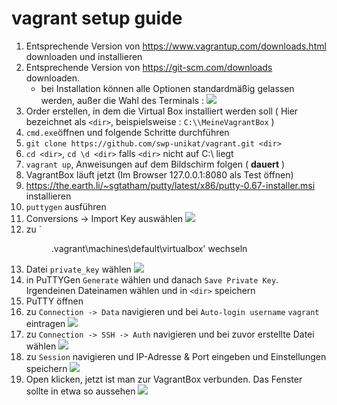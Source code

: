 # vagrant setup guide
1. Entsprechende Version von https://www.vagrantup.com/downloads.html downloaden und installieren
2. Entsprechende Version von https://git-scm.com/downloads downloaden.
    * bei Installation können alle Optionen standardmäßig gelassen werden, außer die Wahl des Terminals : ![](http://i.imgur.com/junfh2Z.png)
3. Order erstellen, in dem die Virtual Box installiert werden soll ( Hier bezeichnet als `<dir>`, beispielsweise : `C:\\MeineVagrantBox` )
4. `cmd.exe`öffnen und folgende Schritte durchführen
  1. `git clone https://github.com/swp-unikat/vagrant.git <dir>`
  2. `cd <dir>`, `cd \d <dir>` falls `<dir>` nicht auf C:\\ liegt
  3. `vagrant up`, Anweisungen auf dem Bildschirm folgen ( **dauert** )
  4. VagrantBox läuft jetzt (Im Browser 127.0.0.1:8080 als Test öffnen)
5. https://the.earth.li/~sgtatham/putty/latest/x86/putty-0.67-installer.msi installieren 
  1. `puttygen` ausführen 
  2. Conversions -> Import Key auswählen 
  ![](http://i.imgur.com/1Lo8Zkf.png)
  3. zu `<dir>\.vagrant\machines\default\virtualbox' wechseln 
  4. Datei `private_key` wählen 
  ![](http://i.imgur.com/LIrEhXi.png)
  5. in PuTTYGen `Generate` wählen und danach `Save Private Key`. Irgendeinen Dateinamen wählen und in `<dir>` speichern
  6. PuTTY öffnen
  7. zu `Connection -> Data` navigieren und bei `Auto-login username` `vagrant` eintragen 
  ![](http://i.imgur.com/bbAl0S4.png)
  8. zu `Connection -> SSH -> Auth` navigieren und bei zuvor erstellte Datei wählen 
  ![](http://i.imgur.com/gUtXKJT.png)
  9. zu `Session` navigieren und IP-Adresse & Port eingeben und Einstellungen speichern 
  ![](http://i.imgur.com/wqhzENc.png)
  10. Open klicken, jetzt ist man zur VagrantBox verbunden. Das Fenster sollte in etwa so aussehen 
  ![](http://i.imgur.com/Jsbkoxe.png) 
  
